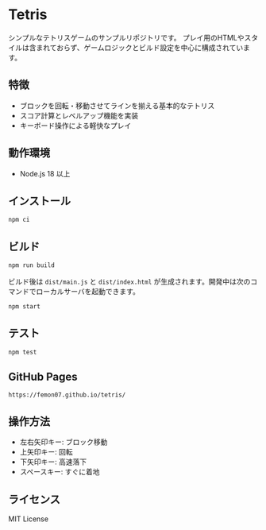 # Tetris

シンプルなテトリスゲームのサンプルリポジトリです。
プレイ用のHTMLやスタイルは含まれておらず、ゲームロジックとビルド設定を中心に構成されています。

## 特徴
- ブロックを回転・移動させてラインを揃える基本的なテトリス
- スコア計算とレベルアップ機能を実装
- キーボード操作による軽快なプレイ

## 動作環境
- Node.js 18 以上

## インストール
```bash
npm ci
```

## ビルド
```bash
npm run build
```
ビルド後は `dist/main.js` と `dist/index.html` が生成されます。開発中は次のコマンドでローカルサーバを起動できます。
```bash
npm start
```

## テスト
```bash
npm test
```

## GitHub Pages
```
https://femon07.github.io/tetris/
```

## 操作方法
- 左右矢印キー: ブロック移動
- 上矢印キー: 回転
- 下矢印キー: 高速落下
- スペースキー: すぐに着地

## ライセンス
MIT License
